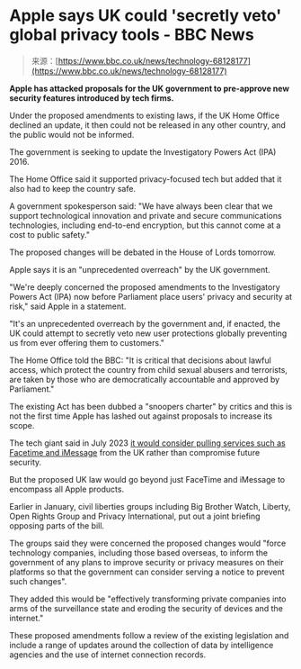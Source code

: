 <!--yml
category: 未分类
date: 2024-05-27 15:18:38
-->

# Apple says UK could 'secretly veto' global privacy tools - BBC News

> 来源：[https://www.bbc.co.uk/news/technology-68128177](https://www.bbc.co.uk/news/technology-68128177)

**Apple has attacked proposals for the UK government to pre-approve new security features introduced by tech firms.**

Under the proposed amendments to existing laws, if the UK Home Office declined an update, it then could not be released in any other country, and the public would not be informed.

The government is seeking to update the Investigatory Powers Act (IPA) 2016.

The Home Office said it supported privacy-focused tech but added that it also had to keep the country safe.

A government spokesperson said: "We have always been clear that we support technological innovation and private and secure communications technologies, including end-to-end encryption, but this cannot come at a cost to public safety."

The proposed changes will be debated in the House of Lords tomorrow.

Apple says it is an "unprecedented overreach" by the UK government.

"We're deeply concerned the proposed amendments to the Investigatory Powers Act (IPA) now before Parliament place users' privacy and security at risk," said Apple in a statement.

"It's an unprecedented overreach by the government and, if enacted, the UK could attempt to secretly veto new user protections globally preventing us from ever offering them to customers."

The Home Office told the BBC: "It is critical that decisions about lawful access, which protect the country from child sexual abusers and terrorists, are taken by those who are democratically accountable and approved by Parliament."

The existing Act has been dubbed a "snoopers charter" by critics and this is not the first time Apple has lashed out against proposals to increase its scope.

The tech giant said in July 2023 [it would consider pulling services such as Facetime and iMessage](https://www.bbc.co.uk/news/technology-66256081) from the UK rather than compromise future security.

But the proposed UK law would go beyond just FaceTime and iMessage to encompass all Apple products.

Earlier in January, civil liberties groups including Big Brother Watch, Liberty, Open Rights Group and Privacy International, put out a joint briefing opposing parts of the bill.

The groups said they were concerned the proposed changes would "force technology companies, including those based overseas, to inform the government of any plans to improve security or privacy measures on their platforms so that the government can consider serving a notice to prevent such changes".

They added this would be "effectively transforming private companies into arms of the surveillance state and eroding the security of devices and the internet."

These proposed amendments follow a review of the existing legislation and include a range of updates around the collection of data by intelligence agencies and the use of internet connection records.